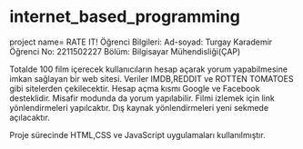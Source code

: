 # internet_based_programming  
project name= RATE IT!
Öğrenci Bilgileri:
Ad-soyad: Turgay Karademir 
Öğrenci No: 2211502227
Bölüm: Bilgisayar Mühendisliği(ÇAP)

Totalde 100 film içerecek kullanıcıların hesap açarak yorum yapabilmesine imkan sağlayan bir web sitesi.
Veriler IMDB,REDDIT ve ROTTEN TOMATOES gibi sitelerden çekilecektir.
Hesap açma kısmı Google ve Facebook desteklidir.
Misafir modunda da yorum yapılabilir.
Filmi izlemek için link yönlendirmeleri yapılcaktır.
Dış kaynak yönlendirmeleri yeni sekmede açılacaktır.

Proje sürecinde HTML,CSS ve JavaScript uygulamaları kullanılmıştır.
